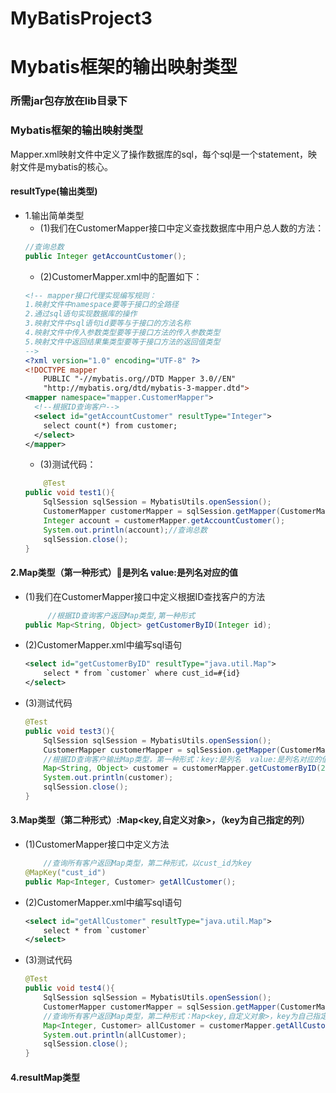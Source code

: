 # MyBatisProject3
# Mybatis框架的输出映射类型
### 所需jar包存放在lib目录下
### Mybatis框架的输出映射类型  
  Mapper.xml映射文件中定义了操作数据库的sql，每个sql是一个statement，映射文件是mybatis的核心。  
#### resultType(输出类型)  
  * 1.输出简单类型  
    * (1)我们在CustomerMapper接口中定义查找数据库中用户总人数的方法：
    ```java
    //查询总数
    public Integer getAccountCustomer();  
    ```
    * (2)CustomerMapper.xml中的配置如下：
    ```xml
    <!-- mapper接口代理实现编写规则：
    1.映射文件中namespace要等于接口的全路径
    2.通过sql语句实现数据库的操作
    3.映射文件中sql语句id要等与于接口的方法名称
    4.映射文件中传入参数类型要等于接口方法的传入参数类型
    5.映射文件中返回结果集类型要等于接口方法的返回值类型
    -->
    <?xml version="1.0" encoding="UTF-8" ?>
    <!DOCTYPE mapper
        PUBLIC "-//mybatis.org//DTD Mapper 3.0//EN"
        "http://mybatis.org/dtd/mybatis-3-mapper.dtd">
    <mapper namespace="mapper.CustomerMapper">
      <!--根据ID查询客户-->
      <select id="getAccountCustomer" resultType="Integer">
        select count(*) from customer;
      </select>
    </mapper>
    ```
    * (3)测试代码：
    ```java
        @Test
    public void test1(){
        SqlSession sqlSession = MybatisUtils.openSession();
        CustomerMapper customerMapper = sqlSession.getMapper(CustomerMapper.class);
        Integer account = customerMapper.getAccountCustomer();
        System.out.println(account);//查询总数
        sqlSession.close();
    }

    ```
#### 2.Map类型（第一种形式）:key:是列名  value:是列名对应的值
  * (1)我们在CustomerMapper接口中定义根据ID查找客户的方法
    ```java
         //根据ID查询客户返回Map类型,第一种形式
    public Map<String, Object> getCustomerByID(Integer id);
    ```
  * (2)CustomerMapper.xml中编写sql语句
    ```xml
    <select id="getCustomerByID" resultType="java.util.Map">
        select * from `customer` where cust_id=#{id}
    </select>
    ```
  * (3)测试代码
    ```java
    @Test
    public void test3(){
        SqlSession sqlSession = MybatisUtils.openSession();
        CustomerMapper customerMapper = sqlSession.getMapper(CustomerMapper.class);
        //根据ID查询客户输出Map类型，第一种形式：key:是列名  value:是列名对应的值
        Map<String, Object> customer = customerMapper.getCustomerByID(2);
        System.out.println(customer);
        sqlSession.close();
    }
    ```
#### 3.Map类型（第二种形式）:Map<key,自定义对象>，（key为自己指定的列）
  * (1)CustomerMapper接口中定义方法
     ```java
         //查询所有客户返回Map类型，第二种形式，以cust_id为key
    @MapKey("cust_id")
    public Map<Integer, Customer> getAllCustomer();
     ```
  * (2)CustomerMapper.xml中编写sql语句
    ```xml
    <select id="getAllCustomer" resultType="java.util.Map">
        select * from `customer`
    </select>
    ```
  * (3)测试代码
    ```java
    @Test
    public void test4(){
        SqlSession sqlSession = MybatisUtils.openSession();
        CustomerMapper customerMapper = sqlSession.getMapper(CustomerMapper.class);
        //查询所有客户返回Map类型，第二种形式：Map<key,自定义对象>，key为自己指定的列，此处为cust_id
        Map<Integer, Customer> allCustomer = customerMapper.getAllCustomer();
        System.out.println(allCustomer);
        sqlSession.close();
    }
    ```
#### 4.resultMap类型
